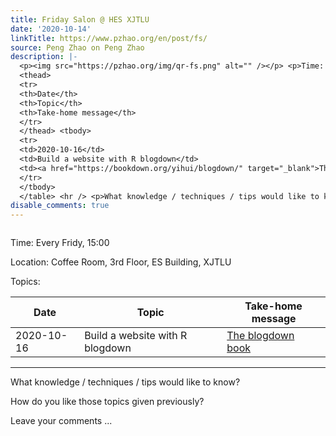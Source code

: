 ```yaml
---
title: Friday Salon @ HES XJTLU
date: '2020-10-14'
linkTitle: https://www.pzhao.org/en/post/fs/
source: Peng Zhao on Peng Zhao
description: |-
  <p><img src="https://pzhao.org/img/qr-fs.png" alt="" /></p> <p>Time: Every Fridy, 15:00</p> <p>Location: Coffee Room, 3rd Floor, ES Building, XJTLU</p> <p>Topics:</p> <table>
  <thead>
  <tr>
  <th>Date</th>
  <th>Topic</th>
  <th>Take-home message</th>
  </tr>
  </thead> <tbody>
  <tr>
  <td>2020-10-16</td>
  <td>Build a website with R blogdown</td>
  <td><a href="https://bookdown.org/yihui/blogdown/" target="_blank">The blogdown book</a></td>
  </tr>
  </tbody>
  </table> <hr /> <p>What knowledge / techniques / tips would like to know?</p> <p>How do you like those topics given previously?</p> <p>Leave your comments ...
disable_comments: true
---
```

<p><img src="https://pzhao.org/img/qr-fs.png" alt="" /></p> <p>Time: Every Fridy, 15:00</p> <p>Location: Coffee Room, 3rd Floor, ES Building, XJTLU</p> <p>Topics:</p> <table>
<thead>
<tr>
<th>Date</th>
<th>Topic</th>
<th>Take-home message</th>
</tr>
</thead> <tbody>
<tr>
<td>2020-10-16</td>
<td>Build a website with R blogdown</td>
<td><a href="https://bookdown.org/yihui/blogdown/" target="_blank">The blogdown book</a></td>
</tr>
</tbody>
</table> <hr /> <p>What knowledge / techniques / tips would like to know?</p> <p>How do you like those topics given previously?</p> <p>Leave your comments ...